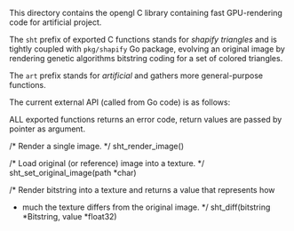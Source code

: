 
This directory contains the opengl C library containing fast GPU-rendering code
for artificial project.

The `sht` prefix of exported C functions stands for _shapify triangles_ and is 
tightly coupled with `pkg/shapify` Go package, evolving an original image by
rendering genetic algorithms bitstring coding for a set of colored triangles.

The `art` prefix stands for _artificial_ and gathers more general-purpose
functions.

The current external API (called from Go code) is as follows:

ALL exported functions returns an error code, return values are passed
by pointer as argument.

/* Render a single image.
 */
sht_render_image()

/* Load original (or reference) image into a texture.
 */
sht_set_original_image(path *char)

/* Render bitstring into a texture and returns a value that represents how 
 * much the texture differs from the original image. 
 */
sht_diff(bitstring *Bitstring, value *float32)